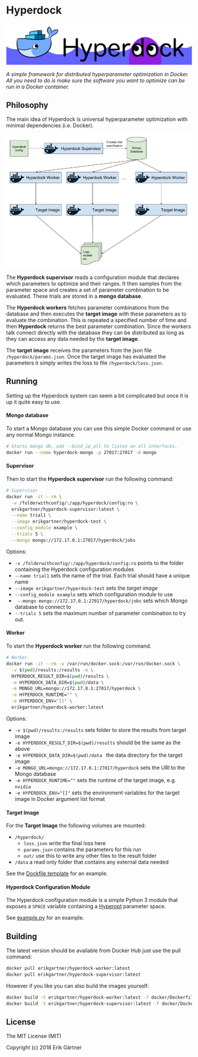# Hyperdock
![Hyperdock logo](extra/banner.png)

*A simple framework for distributed hyperparameter optimization in Docker. All you need to do is make sure the software you want to optimize can be run in a Docker container.*

## Philosophy

The main idea of Hyperdock is universal hyperparameter optimization with minimal dependencies (i.e. Docker).

![Hyperdock diagram](extra/diagram.png)

The **Hyperdock supervisor** reads a configuration module that declares which parameters to optimize and their ranges.
It then samples from the parameter space and creates a set of parameter combination to be evaluated. These trials are stored in a **mongo database**.

The **Hyperdock workers** fetches parameter combinations from the database and then executes the **target image** with these parameters as to evaluate the combination. This is repeated a specified number of time and then **Hyperdock** returns the best parameter combination. Since the workers talk connect directly with the database they can be distributed as long as they can access any data needed by the **target image**.

The **target image** receives the parameters from the json file `/hyperdock/params.json`. Once the target image has evaluated the parameters it simply writes the loss to file `/hyperdock/loss.json`.

## Running
Setting up the Hyperdock system can seem a bit complicated but once it is up it quite easy to use.

#### Mongo database
To start a Mongo database you can use this simple Docker command or use any normal Mongo instance.
```bash
# Starts mongo db, add --bind_ip_all to listen on all interfaces.
docker run --name hyperdock-mongo -p 27017:27017 -d mongo
```

#### Supervisor
Then to start the **Hyperdock supervisor** run the following command:
```bash
# Supervisor
docker run -it --rm \
  -v /folderwithconfig/:/app/hyperdock/config:ro \
  erikgartner/hyperdock-supervisor:latest \
  --name trial1 \
  --image erikgartner/hyperdock-test \
  --config_module example \
  --trials 5 \
  --mongo mongo://172.17.0.1:27017/hyperdock/jobs
```

Options:

- `-v /folderwithconfig/:/app/hyperdock/config:ro` points to the folder containing the Hyperdock configuration modules
- `--name trial1` sets the name of the trial. Each trial should have a unique name
- `--image erikgartner/hyperdock-test` sets the _target image_
- `--config_module example` sets which configuration module to use
- ` --mongo mongo://172.17.0.1:27017/hyperdock/jobs` sets which Mongo database to connect to
- `--trials 5` sets the maximum number of parameter combination to try out.

#### Worker
To start the **Hyperdock worker** run the following command.
```bash
# Worker
docker run -it --rm -v /var/run/docker.sock:/var/run/docker.sock \
  -v $(pwd)/results:/results -e \
  HYPERDOCK_RESULT_DIR=$(pwd)/results \
  -e HYPERDOCK_DATA_DIR=$(pwd)/data \
  -e MONGO_URL=mongo://172.17.0.1:27017/hyperdock \
  -e HYPERDOCK_RUNTIME="" \
  -e HYPERDOCK_ENV="[]" \
  erikgartner/hyperdock-worker:latest
```

Options:

- `-v $(pwd)/results:/results` sets folder to store the results from target image
- `-e HYPERDOCK_RESULT_DIR=$(pwd)/results` should be the same as the above
- `-e HYPERDOCK_DATA_DIR=$(pwd)/data ` the data directory for the target image
- `-e MONGO_URL=mongo://172.17.0.1:27017/hyperdock` sets the URI to the Mongo database
- `-e HYPERDOCK_RUNTIME=""` sets the runtime of the target image, e.g. `nvidia`
- `-e HYPERDOCK_ENV="[]"` sets the environment variables for the target image in Docker argument list format

#### Target Image
For the **Target Image** the following volumes are mounted:

- `/hyperdock/`
  - `loss.json` write the final loss here
  - `params.json` contains the parameters for this run
  - `out/` use this to write any other files to the result folder
- `/data` a read only folder that contains any external data needed

See the [Dockfile template](docker/Dockerfile.template) for an example.

#### Hyperdock Configuration Module
The Hyperdock configuration module is a simple Python 3 module that exposes a
`SPACE` variable containing a [Hyperopt](http://hyperopt.github.io/hyperopt/) parameter space.

See [example.py](hyperdock/config/example.py) for an example.

## Building

The latest version should be available from Docker Hub just use the pull command:
```bash
docker pull erikgartner/hyperdock-worker:latest
docker pull erikgartner/hyperdock-supervisor:latest
```

However if you like you can also build the images yourself:
```bash
docker build -t erikgartner/hyperdock-worker:latest -f docker/Dockerfile.worker .
docker build -t erikgartner/hyperdock-supervisor:latest -f docker/Dockerfile.supervisor .
```

## License
The MIT License (MIT)

Copyright (c) 2018 Erik Gärtner
